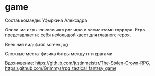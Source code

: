 # game

Состав команды: Уфыркина Алексадра

Описание игры: пиксельная рпг игра с элементами хоррора. Игра представляет из себя небольшой квест для главного героя.

Внешний вид: файл screen.jpg

Сложные места: физика битвы между гг и врагами.

Вдохновение: https://github.com/justinmeister/The-Stolen-Crown-RPG, 
             https://github.com/Grimmys/rpg_tactical_fantasy_game
